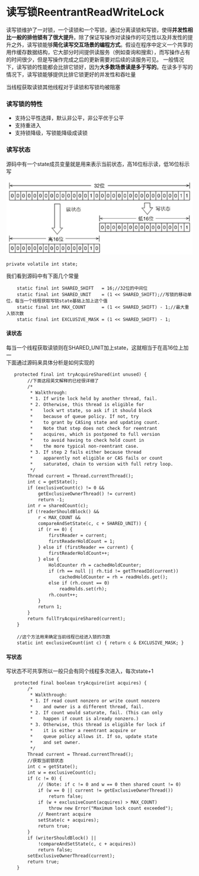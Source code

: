 # 读写锁ReentrantReadWriteLock

读写锁维护了一对锁，一个读锁和一个写锁，通过分离读锁和写锁，使得**并发性相比一般的排他锁有了很大提升**。除了保证写操作对读操作的可见性以及并发性的提升之外，读写锁能够**简化读写交互场景的编程方式**。假设在程序中定义一个共享的用作缓存数据结构，它大部分时间提供读服务（例如查询和搜索），而写操作占有的时间很少，但是写操作完成之后的更新需要对后续的读服务可见。
一般情况下，读写锁的性能都会比排它锁好，因为**大多数场景读是多于写的**。在读多于写的情况下，读写锁能够提供比排它锁更好的并发性和吞吐量

当线程获取读锁其他线程对于读锁和写锁均被阻塞

### 读写锁的特性

* 支持公平性选择，默认非公平，非公平优于公平
* 支持重进入
* 支持锁降级，写锁能降级成读锁

### 读写状态
源码中有一个state成员变量就是用来表示当前状态，高16位标示读，低16位标示写

![图1](https://github.com/shanyao19940801/SourceCodeReadNote/blob/master/sourcecodestudy/file/image/ReentrantReadWriteLock01.JPG)

    private volatile int state;

我们看到源码中有下面几个常量

        static final int SHARED_SHIFT   = 16;//32位的中间位
        static final int SHARED_UNIT    = (1 << SHARED_SHIFT);//写锁的移动单位，每当一个线程获取写锁state基础上加上这个值
        static final int MAX_COUNT      = (1 << SHARED_SHIFT) - 1;//最大重入锁次数
        static final int EXCLUSIVE_MASK = (1 << SHARED_SHIFT) - 1;



#### 读状态

每当一个线程获取读锁则在SHARED_UNIT加上state，这就相当于在高16位上加一<br>
下面通过源码来具体分析是如何实现的

       protected final int tryAcquireShared(int unused) {
			//下面这段英文解释的已经很详细了
            /*
             * Walkthrough:
             * 1. If write lock held by another thread, fail.
             * 2. Otherwise, this thread is eligible for
             *    lock wrt state, so ask if it should block
             *    because of queue policy. If not, try
             *    to grant by CASing state and updating count.
             *    Note that step does not check for reentrant
             *    acquires, which is postponed to full version
             *    to avoid having to check hold count in
             *    the more typical non-reentrant case.
             * 3. If step 2 fails either because thread
             *    apparently not eligible or CAS fails or count
             *    saturated, chain to version with full retry loop.
             */
            Thread current = Thread.currentThread();
            int c = getState();
            if (exclusiveCount(c) != 0 &&
                getExclusiveOwnerThread() != current)
                return -1;
            int r = sharedCount(c);
            if (!readerShouldBlock() &&
                r < MAX_COUNT &&
                compareAndSetState(c, c + SHARED_UNIT)) {
                if (r == 0) {
                    firstReader = current;
                    firstReaderHoldCount = 1;
                } else if (firstReader == current) {
                    firstReaderHoldCount++;
                } else {
                    HoldCounter rh = cachedHoldCounter;
                    if (rh == null || rh.tid != getThreadId(current))
                        cachedHoldCounter = rh = readHolds.get();
                    else if (rh.count == 0)
                        readHolds.set(rh);
                    rh.count++;
                }
                return 1;
            }
            return fullTryAcquireShared(current);
        }

		//这个方法用来确定当前线程已经进入锁的次数
        static int exclusiveCount(int c) { return c & EXCLUSIVE_MASK; }



#### 写状态

写状态不可共享所以一般只会有同个线程多次进入，每次state+1

       protected final boolean tryAcquire(int acquires) {
            /*
             * Walkthrough:
             * 1. If read count nonzero or write count nonzero
             *    and owner is a different thread, fail.
             * 2. If count would saturate, fail. (This can only
             *    happen if count is already nonzero.)
             * 3. Otherwise, this thread is eligible for lock if
             *    it is either a reentrant acquire or
             *    queue policy allows it. If so, update state
             *    and set owner.
             */
            Thread current = Thread.currentThread();
			//获取当前锁状态
            int c = getState();
            int w = exclusiveCount(c);
            if (c != 0) {
                // (Note: if c != 0 and w == 0 then shared count != 0)
                if (w == 0 || current != getExclusiveOwnerThread())
                    return false;
                if (w + exclusiveCount(acquires) > MAX_COUNT)
                    throw new Error("Maximum lock count exceeded");
                // Reentrant acquire
                setState(c + acquires);
                return true;
            }
            if (writerShouldBlock() ||
                !compareAndSetState(c, c + acquires))
                return false;
            setExclusiveOwnerThread(current);
            return true;
        }


